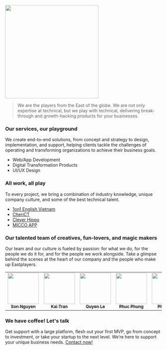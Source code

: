 <img src="https://eastplayers.io/wp-content/themes/eastplayers/assets/image/logo.png" width="300px" />

> We are the players from the East of the globe. We are not only expertise at technical, but we play with technical, delivering break-through and growth-hacking products for your businesses.

### Our services, our playground
We create end-to-end solutions, from concept and strategy to design, implementation, and support, helping clients tackle the challenges of operating and transforming organizations to achieve their business goals.

- Web/App Development
- Digital Transformation Products
- UI/UX Design

### All work, all play
To every project, we bring a combination of industry knowledge, unique company culture, and some of the best technical talent.

- [1on1 English Vietnam](https://eastplayers.io/blog/portfolio/1on1english/)
- [CheriCT](https://eastplayers.io/blog/portfolio/cherict/)
- [Clever Hippo](https://eastplayers.io/blog/portfolio/clever-hippo/)
- [MICCO APP](https://eastplayers.io/blog/portfolio/micco/)


### Our talented team of creatives, fun-lovers, and magic makers
Our team and our culture is fueled by passion: for what we do, for the people we do it for, and for the people we work alongside. Take a glimpse behind the scenes at the heart of our company and the people who make up Eastplayers.

 <table>
    <tr>
      <td align="center"><a href="https://github.com/esp-sonnt"><img src="https://avatars.githubusercontent.com/u/64954282?v=4" width="100px;" alt=""/><br /><sub><b>Son Nguyen</b></sub></a></td>
      <td align="center"><a href="https://github.com/esp-dqtran"><img src="https://scontent.fvca1-2.fna.fbcdn.net/v/t1.0-9/121127528_1862869300519424_2240191912251811043_o.jpg?_nc_cat=101&ccb=1-3&_nc_sid=174925&_nc_ohc=PGI65FEUASQAX8q303G&_nc_ht=scontent.fvca1-2.fna&oh=1b8cef6e86d7ab4502dda6340da37283&oe=6085D162" width="100px;" alt=""/><br /><sub><b>Kai Tran</b></sub></a></td>
      <td align="center"><a href="https://github.com/esp-quyen"><img src="https://scontent.fvca1-1.fna.fbcdn.net/v/t1.0-9/67902267_1182297271942708_7174607486303862784_n.jpg?_nc_cat=108&ccb=1-3&_nc_sid=a4a2d7&_nc_ohc=alJzfkD-S6sAX-ZZM9D&_nc_ht=scontent.fvca1-1.fna&oh=43b7e8fc1598b970c092c53b40caff43&oe=60847E9D" width="100px;" alt=""/><br /><sub><b>Quyen Le</b></sub></a></td>
      <td align="center"><a href="https://github.com/esp-phucphung"><img src="https://scontent.fvca1-2.fna.fbcdn.net/v/t1.0-9/48386433_797212187296835_6844130639302623232_n.jpg?_nc_cat=104&ccb=1-3&_nc_sid=09cbfe&_nc_ohc=k1U_fDPIBi4AX8Ss-El&_nc_ht=scontent.fvca1-2.fna&oh=fb89738c5c999ba5025b13e484887beb&oe=60860023" width="100px;" alt=""/><br /><sub><b>Phuc Phung</b></sub></a></td>
      <td align="center"><a href="https://github.com/esp-phudang"><img src="https://scontent.fvca1-2.fna.fbcdn.net/v/t31.0-1/p480x480/13662026_1048078551947720_6223193347765659744_o.jpg?_nc_cat=109&ccb=1-3&_nc_sid=7206a8&_nc_ohc=87EQh5eGVjEAX9sVDui&_nc_ht=scontent.fvca1-2.fna&tp=6&oh=3524d6ca07d51e696481a9b299fcdba9&oe=6085F589" width="100px;" alt=""/><br /><sub><b>Phu Dang</b></sub></a></td>
      <td align="center"><a href="https://github.com/esp-tringuyen"><img src="https://i.imgur.com/vcehOYG.png" width="100px;" alt=""/><br /><sub><b>Tri Nguyen</b></sub></a></td>
      <td align="center"><a href="https://github.com/esp-NguyenHiep"><img src="https://avatars.githubusercontent.com/u/79258110?v=4" width="100px;" alt=""/><br /><sub><b>Hiep Nguyen</b></sub></a></td>
    </tr>
  </table>

### We have coffee! Let's talk
Get support with a large platform, flesh out your first MVP, go from concept to investment, or take your startup to the next level. We’re here to support your unique business needs. [Contact now!](https://eastplayers.io/contact/)
